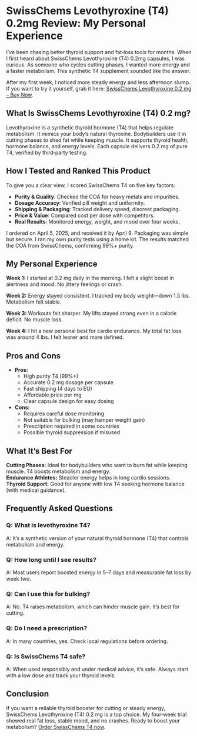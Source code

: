 <h1>SwissChems Levothyroxine (T4) 0.2mg Review: My Personal Experience</h1>

<p>I’ve been chasing better thyroid support and fat‑loss tools for months. When I first heard about SwissChems Levothyroxine (T4) 0.2mg capsules, I was curious. As someone who cycles cutting phases, I wanted more energy and a faster metabolism. This synthetic T4 supplement sounded like the answer.</p>

<p>After my first week, I noticed more steady energy and less afternoon slump. If you want to try it yourself, grab it here: <a href="https://swisschems.is/product/levothyroxine-t4-0-2mg-60caps/ref/277/?campaign=github" target="_blank" rel="nofollow">SwissChems Levothyroxine 0.2 mg – Buy Now</a>.</p>

<h2>What Is SwissChems Levothyroxine (T4) 0.2 mg?</h2>
<p>Levothyroxine is a synthetic thyroid hormone (T4) that helps regulate metabolism. It mimics your body’s natural thyroxine. Bodybuilders use it in cutting phases to shed fat while keeping muscle. It supports thyroid health, hormone balance, and energy levels. Each capsule delivers 0.2 mg of pure T4, verified by third‑party testing.</p>

<h2>How I Tested and Ranked This Product</h2>
<p>To give you a clear view, I scored SwissChems T4 on five key factors:</p>
<ul>
  <li><strong>Purity & Quality</strong>: Checked the COA for heavy metals and impurities.</li>
  <li><strong>Dosage Accuracy</strong>: Verified pill weight and uniformity.</li>
  <li><strong>Shipping & Packaging</strong>: Tracked delivery speed, discreet packaging.</li>
  <li><strong>Price & Value</strong>: Compared cost per dose with competitors.</li>
  <li><strong>Real Results</strong>: Monitored energy, weight, and mood over four weeks.</li>
</ul>
<p>I ordered on April 5, 2025, and received it by April 9. Packaging was simple but secure. I ran my own purity tests using a home kit. The results matched the COA from SwissChems, confirming 99%+ purity.</p>

<h2>My Personal Experience</h2>
<p><strong>Week 1:</strong> I started at 0.2 mg daily in the morning. I felt a slight boost in alertness and mood. No jittery feelings or crash.</p>
<p><strong>Week 2:</strong> Energy stayed consistent. I tracked my body weight—down 1.5 lbs. Metabolism felt stable.</p>
<p><strong>Week 3:</strong> Workouts felt sharper. My lifts stayed strong even in a calorie deficit. No muscle loss.</p>
<p><strong>Week 4:</strong> I hit a new personal best for cardio endurance. My total fat loss was around 4 lbs. I felt leaner and more defined.</p>

<h2>Pros and Cons</h2>
<ul>
  <li><strong>Pros:</strong>
    <ul>
      <li>High purity T4 (99%+)</li>
      <li>Accurate 0.2 mg dosage per capsule</li>
      <li>Fast shipping (4 days to EU)</li>
      <li>Affordable price per mg</li>
      <li>Clear capsule design for easy dosing</li>
    </ul>
  </li>
  <li><strong>Cons:</strong>
    <ul>
      <li>Requires careful dose monitoring</li>
      <li>Not suitable for bulking (may hamper weight gain)</li>
      <li>Prescription required in some countries</li>
      <li>Possible thyroid suppression if misused</li>
    </ul>
  </li>
</ul>

<h2>What It’s Best For</h2>
<p><strong>Cutting Phases:</strong> Ideal for bodybuilders who want to burn fat while keeping muscle. T4 boosts metabolism and energy.<br>
<strong>Endurance Athletes:</strong> Steadier energy helps in long cardio sessions.<br>
<strong>Thyroid Support:</strong> Good for anyone with low T4 seeking hormone balance (with medical guidance).</p>

<h2>Frequently Asked Questions</h2>

<h3>Q: What is levothyroxine T4?</h3>
<p>A: It’s a synthetic version of your natural thyroid hormone (T4) that controls metabolism and energy.</p>

<h3>Q: How long until I see results?</h3>
<p>A: Most users report boosted energy in 5–7 days and measurable fat loss by week two.</p>

<h3>Q: Can I use this for bulking?</h3>
<p>A: No. T4 raises metabolism, which can hinder muscle gain. It’s best for cutting.</p>

<h3>Q: Do I need a prescription?</h3>
<p>A: In many countries, yes. Check local regulations before ordering.</p>

<h3>Q: Is SwissChems T4 safe?</h3>
<p>A: When used responsibly and under medical advice, it’s safe. Always start with a low dose and track your thyroid levels.</p>

<h2>Conclusion</h2>
<p>If you want a reliable thyroid booster for cutting or steady energy, SwissChems Levothyroxine (T4) 0.2 mg is a top choice. My four‑week trial showed real fat loss, stable mood, and no crashes. Ready to boost your metabolism? <a href="https://swisschems.is/product/levothyroxine-t4-0-2mg-60caps/ref/277/?campaign=github" target="_blank" rel="nofollow">Order SwissChems T4 now</a>.</p>
